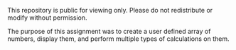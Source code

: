This repository is public for viewing only. Please do not redistribute or modify without permission.

The purpose of this assignment was to create a user defined array of numbers, display them, and perform multiple types of calculations on them.
